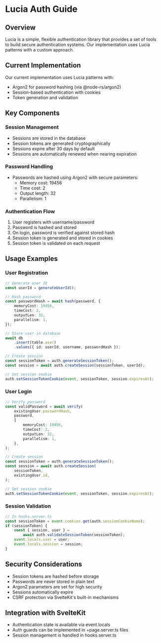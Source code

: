 # Lucia Auth Guide

## Overview

Lucia is a simple, flexible authentication library that provides a set
of tools to build secure authentication systems. Our implementation
uses Lucia patterns with a custom approach.

## Current Implementation

Our current implementation uses Lucia patterns with:

- Argon2 for password hashing (via @node-rs/argon2)
- Session-based authentication with cookies
- Token generation and validation

## Key Components

### Session Management

- Sessions are stored in the database
- Session tokens are generated cryptographically
- Sessions expire after 30 days by default
- Sessions are automatically renewed when nearing expiration

### Password Handling

- Passwords are hashed using Argon2 with secure parameters:
  - Memory cost: 19456
  - Time cost: 2
  - Output length: 32
  - Parallelism: 1

### Authentication Flow

1. User registers with username/password
2. Password is hashed and stored
3. On login, password is verified against stored hash
4. Session token is generated and stored in cookies
5. Session token is validated on each request

## Usage Examples

### User Registration

```typescript
// Generate user ID
const userId = generateUserId();

// Hash password
const passwordHash = await hash(password, {
	memoryCost: 19456,
	timeCost: 2,
	outputLen: 32,
	parallelism: 1,
});

// Store user in database
await db
	.insert(table.user)
	.values({ id: userId, username, passwordHash });

// Create session
const sessionToken = auth.generateSessionToken();
const session = await auth.createSession(sessionToken, userId);

// Set session cookie
auth.setSessionTokenCookie(event, sessionToken, session.expiresAt);
```

### User Login

```typescript
// Verify password
const validPassword = await verify(
	existingUser.passwordHash,
	password,
	{
		memoryCost: 19456,
		timeCost: 2,
		outputLen: 32,
		parallelism: 1,
	},
);

// Create session
const sessionToken = auth.generateSessionToken();
const session = await auth.createSession(
	sessionToken,
	existingUser.id,
);

// Set session cookie
auth.setSessionTokenCookie(event, sessionToken, session.expiresAt);
```

### Session Validation

```typescript
// In hooks.server.ts
const sessionToken = event.cookies.get(auth.sessionCookieName);
if (sessionToken) {
	const { session, user } =
		await auth.validateSessionToken(sessionToken);
	event.locals.user = user;
	event.locals.session = session;
}
```

## Security Considerations

- Session tokens are hashed before storage
- Passwords are never stored in plain text
- Argon2 parameters are set for high security
- Sessions automatically expire
- CSRF protection via SvelteKit's built-in mechanisms

## Integration with SvelteKit

- Authentication state is available via event.locals
- Auth guards can be implemented in +page.server.ts files
- Session management is handled in hooks.server.ts
